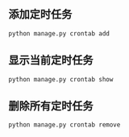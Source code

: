 

## 添加定时任务
```python manage.py crontab add```

## 显示当前定时任务
```python manage.py crontab show```

## 删除所有定时任务
```python manage.py crontab remove```